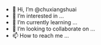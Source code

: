 - 👋 Hi, I’m @chuxiangshuai
- 👀 I’m interested in ...
- 🌱 I’m currently learning ...
- 💞️ I’m looking to collaborate on ...
- 📫 How to reach me ...

<!---
chuxiangshuai/chuxiangshuai is a ✨ special ✨ repository because its `README.md` (this file) appears on your GitHub profile.
You can click the Preview link to take a look at your changes.
--->
